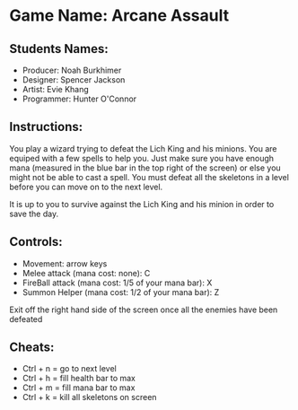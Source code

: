 # Game Name: Arcane Assault

## Students Names:
- Producer: Noah Burkhimer
- Designer: Spencer Jackson
- Artist: Evie Khang
- Programmer: Hunter O'Connor



## Instructions:
You play a wizard trying to defeat the Lich King and his minions. 
You are equiped with a few spells to help you. 
Just make sure you have enough mana (measured in the blue bar in the top right of the screen) or else you might not be able to cast a spell.
You must defeat all the skeletons in a level before you can move on to the next level.

It is up to you to survive against the Lich King and his minion in order to save the day.

## Controls:
- Movement: arrow keys
- Melee attack (mana cost: none): C
- FireBall attack (mana cost: 1/5 of your mana bar): X
- Summon Helper (mana cost: 1/2 of your mana bar): Z

Exit off the right hand side of the screen once all the enemies have been defeated

## Cheats:
- Ctrl + n = go to next level
- Ctrl + h = fill health bar to max
- Ctrl + m = fill mana bar to max
- Ctrl + k = kill all skeletons on screen
